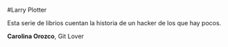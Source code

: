 #Larry Plotter

Esta serie de librios cuentan la historia de un hacker de los que hay pocos.

**Carolina Orozco**, Git Lover
